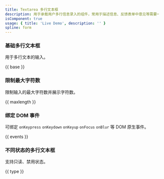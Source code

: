 ```yaml
---
title: Textarea 多行文本框
description: 用于承载用户多行信息录入的组件，常用于描述信息、反馈表单中意见等需要一段相当长文本的场景。可以设置最大文案长度。
isComponent: true
usage: { title: 'Live Demo', description: '' }
spline: form
---
```


### 基础多行文本框

用于多行文本的输入。

{{ base }}

### 限制最大字符数

限制输入的最大字符数并展示字符数。

{{ maxlength }}

### 绑定 DOM 事件

可绑定 `onKeypress` `onKeydown` `onKeyup` `onFocus` `onBlur` 等 DOM 原生事件。

{{ events }}

### 不同状态的多行文本框

支持只读、禁用状态。

{{ type }}
